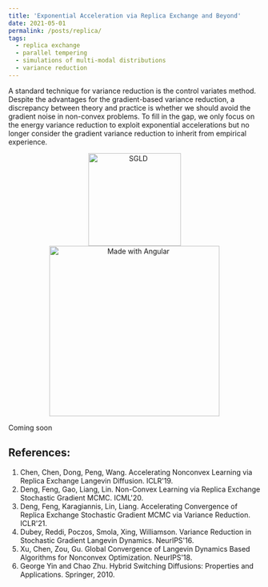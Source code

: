 ```yaml
---
title: 'Exponential Acceleration via Replica Exchange and Beyond'
date: 2021-05-01
permalink: /posts/replica/
tags:
  - replica exchange
  - parallel tempering
  - simulations of multi-modal distributions
  - variance reduction
---
```


A standard technique for variance reduction is the control variates method. Despite the advantages for the gradient-based variance reduction, a discrepancy between theory and practice is whether we should avoid the gradient noise in non-convex problems. To fill in the gap, we only focus on the energy variance reduction to exploit exponential accelerations but no longer consider the gradient variance reduction to inherit from empirical experience.

<p float="left" align="center">
  <img src="/images/VR-reSGLD/SGLD.gif" width="185" title="SGLD"/>
  <img src="/images/VR-reSGLD/reSGLD_vs_VR_reSGLD.gif" width="340" alt="Made with Angular" title="reSGLD vs VR-reSGLD" />
</p>

Coming soon

## References:

1. Chen, Chen, Dong, Peng, Wang. Accelerating Nonconvex Learning via Replica Exchange Langevin Diffusion. ICLR'19.
2. Deng, Feng, Gao, Liang, Lin. Non-Convex Learning via Replica Exchange Stochastic Gradient MCMC. ICML'20.
3. Deng, Feng, Karagiannis, Lin, Liang. Accelerating Convergence of Replica Exchange Stochastic Gradient MCMC via Variance Reduction. ICLR'21.
4. Dubey, Reddi, Poczos, Smola, Xing, Williamson. Variance Reduction in Stochastic Gradient Langevin Dynamics. NeurIPS'16.
5. Xu, Chen, Zou, Gu. Global Convergence of Langevin Dynamics Based Algorithms for Nonconvex Optimization. NeurIPS'18.
6. George Yin and Chao Zhu. Hybrid Switching Diffusions: Properties and Applications. Springer, 2010.
